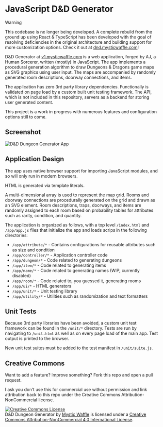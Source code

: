 # JavaScript D&D Generator

> [!WARNING]
> This codebase is no longer being developed. A complete rebuild from the ground up using React & TypeScript has been developed with the goal of resolving deficiencies in the original architecture and building support for more customization options. Check it out at [dnd.mysticwaffle.com](https://dnd.mysticwaffle.com/)!

D&D Generator at [v1.mysticwaffle.com](https://v1.mysticwaffle.com/) is a web application, forged by AJ, a Human Sorcerer, written (mostly) in JavaScript. The app implements a procedural generation algorithm to draw Dungeons & Dragons game maps as SVG graphics using user input. The maps are accompanied by randomly generated room descriptions, doorway connections, and items.

The application has zero 3rd party library dependencies. Functionally is validated on page load by a custom built unit testing framework. The API, which is not included in this repository, servers as a backend for storing user generated content.

This project is a work in progress with numerous features and configuration options still to come.

## Screenshot

![D&D Dungeon Generator App](/img/screenshot.jpg)

## Application Design

The app uses native browser support for importing JavaScript modules, and so will only run in modern browsers.

HTML is generated via template literals.

A multi-dimensional array is used to represent the map grid. Rooms and doorway connections are procedurally generated on the grid and drawn as an SVG element. Room descriptions, traps, doorways, and items are randomly assigned to each room based on probability tables for attributes such as rarity, condition, and quantity.

The application is organized as follows, with a top level `/index.html` and `/app/app.js` files that initialize the app and loads scrips in the following directories:

- `/app/attribute/*` - Contains configurations for reusable attributes such as size and condition
- `/app/controller/*` - Application controller code
- `/app/dungeon/*` - Code related to generating dungeons
- `/app/item/*` - Code related to generating items
- `/app/name/*` - Code related to generating names (WIP, currently disabled)
- `/app/room/*` - Code related to, you guessed it, generating rooms
- `/app/ui/*` - HTML generators
- `/app/unit/*` - Unit testing library
- `/app/utility/*` - Utilities such as randomization and text formatters

## Unit Tests

Because 3rd party libraries have been avoided, a custom unit test framework can be found in the `/unit/*` directory. Tests are run by navigating to `/unit.html` as well as on every page load of the main app. Test output is printed to the browser.

New unit test suites must be added to the test manifest in `/unit/suite.js`.

## Creative Commons

Want to add a feature? Improve something? Fork this repo and open a pull request.

I ask you don't use this for commercial use without permission and link attribution back to this repo under the Creative Commons Attribution-NonCommercial license.

<a rel="license" href="http://creativecommons.org/licenses/by-nc/4.0/"><img alt="Creative Commons License" style="border-width:0" src="https://i.creativecommons.org/l/by-nc/4.0/88x31.png" /></a><br /><span xmlns:dct="http://purl.org/dc/terms/" href="http://purl.org/dc/dcmitype/InteractiveResource" property="dct:title" rel="dct:type">D&D Dungeon Generator</span> by <a xmlns:cc="http://creativecommons.org/ns#" href="http://v1.mysticwaffle.com/" property="cc:attributionName" rel="cc:attributionURL">Mystic Waffle</a> is licensed under a <a rel="license" href="http://creativecommons.org/licenses/by-nc/4.0/">Creative Commons Attribution-NonCommercial 4.0 International License</a>.
